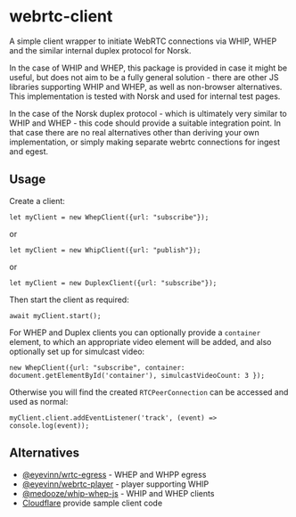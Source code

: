 # webrtc-client

A simple client wrapper to initiate WebRTC connections via WHIP, WHEP and the similar internal duplex protocol for Norsk.

In the case of WHIP and WHEP, this package is provided in case it might be useful, but does not aim to be a fully general solution -
there are other JS libraries supporting WHIP and WHEP, as well as non-browser alternatives. This implementation is tested
with Norsk and used for internal test pages.

In the case of the Norsk duplex protocol - which is ultimately very similar to WHIP and WHEP - this code should provide a suitable
integration point. In that case there are no real alternatives other than deriving your own implementation, or simply making separate
webrtc connections for ingest and egest.

## Usage

Create a client: 

```
let myClient = new WhepClient({url: "subscribe"});
```
or 
```
let myClient = new WhipClient({url: "publish"});
```
or
```
let myClient = new DuplexClient({url: "subscribe"});
```

Then start the client as required:

```
await myClient.start();
```

For WHEP and Duplex clients you can optionally provide a `container` element, to which an appropriate video element will be added, and also optionally set up for simulcast video:

```
new WhepClient({url: "subscribe", container: document.getElementById('container'), simulcastVideoCount: 3 });
```

Otherwise you will find the created `RTCPeerConnection` can be accessed and used as normal:
```
myClient.client.addEventListener('track', (event) => console.log(event));
```

## Alternatives

* [@eyevinn/wrtc-egress](https://www.npmjs.com/package/@eyevinn/wrtc-egress) - WHEP and WHPP egress
* [@eyevinn/webrtc-player](https://www.npmjs.com/package/@eyevinn/webrtc-player) - player supporting WHIP
* [@medooze/whip-whep-js](https://github.com/medooze/whip-whep-js) - WHIP and WHEP clients
* [Cloudflare](https://developers.cloudflare.com/stream/webrtc-beta/#supported-whip-and-whep-clients) provide sample client code